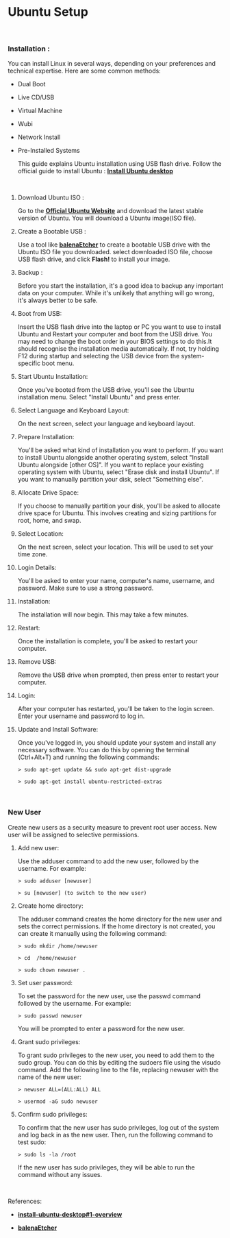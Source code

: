 # **Ubuntu Setup**

&nbsp;

### **Installation :**

   You can install Linux in several ways, depending on your preferences and technical expertise. Here are some common methods:

   * Dual Boot
   
   * Live CD/USB
   
   * Virtual Machine
   
   * Wubi
   
   * Network Install
   
   * Pre-Installed Systems

     This guide explains Ubuntu installation using USB flash drive. Follow the official guide to install Ubuntu : [**Install Ubuntu desktop**](https://ubuntu.com/tutorials/install-ubuntu-desktop#1-overview)

     &nbsp;

 1. Download Ubuntu ISO :
     
    Go to the [**Official Ubuntu Website**](https://ubuntu.com/download/desktop) and download the latest stable version of Ubuntu. You will  download a Ubuntu image(ISO file).
  
 2. Create a Bootable USB :

    Use a tool like [**balenaEtcher**](https://etcher.balena.io/#download-etcher) to create a bootable USB drive with the Ubuntu ISO file you downloaded. select downloaded ISO file, choose USB flash drive, and click **Flash!** to install your image.


 3. Backup : 

    Before you start the installation, it's a good idea to backup any important data on your computer. While it's unlikely that anything will go wrong, it's always better to be safe.


 4. Boot from USB: 

    Insert the USB flash drive into the laptop or PC you want to use to install Ubuntu and Restart your computer and boot from the USB drive. You may need to change the boot order in your BIOS settings to do this.It should recognise the installation media automatically. If not, try holding F12 during startup and selecting the USB device from the system-specific boot menu. 


 5. Start Ubuntu Installation: 

    Once you've booted from the USB drive, you'll see the Ubuntu installation menu. Select "Install Ubuntu" and press enter.


 6. Select Language and Keyboard Layout: 

    On the next screen, select your language and keyboard layout.

  
 7. Prepare Installation: 

    You'll be asked what kind of installation you want to perform. If you want to install Ubuntu alongside another operating system, select "Install Ubuntu alongside [other OS]". If you want to replace your existing operating system with Ubuntu, select "Erase disk and install Ubuntu". If you want to manually partition your disk, select "Something else".


 9. Allocate Drive Space: 

    If you choose to manually partition your disk, you'll be asked to allocate drive space for Ubuntu. This involves creating and sizing partitions for root, home, and swap.


10. Select Location: 

    On the next screen, select your location. This will be used to set your time zone.


11. Login Details: 

    You'll be asked to enter your name, computer's name, username, and password. Make sure to use a strong password.


12. Installation: 

    The installation will now begin. This may take a few minutes.


13. Restart: 

    Once the installation is complete, you'll be asked to restart your computer.

    
14. Remove USB: 
    
    Remove the USB drive when prompted, then press enter to restart your computer.


15. Login: 

    After your computer has restarted, you'll be taken to the login screen. Enter your username and password to log in.


16. Update and Install Software: 

    Once you've logged in, you should update your system and install any necessary software. You can do this by opening the terminal (Ctrl+Alt+T) and running the following commands:
  
        > sudo apt-get update && sudo apt-get dist-upgrade
  
        > sudo apt-get install ubuntu-restricted-extras

&nbsp;

### **New User**

   Create new users as a security measure to prevent root user access. New user will be assigned to selective permissions.

1. Add new user:
   
   Use the adduser command to add the new user, followed by the username. For example:
  

       > sudo adduser [newuser]

       > su [newuser] (to switch to the new user)


2. Create home directory:

   The adduser command creates the home directory for the new user and sets the correct permissions. If the home directory is not created, you can create it manually using the following command:

       > sudo mkdir /home/newuser

       > cd  /home/newuser

       > sudo chown newuser .


3. Set user password:

   To set the password for the new user, use the passwd command followed by the username. For example:

       > sudo passwd newuser

   You will be prompted to enter a password for the new user.


4. Grant sudo privileges:

   To grant sudo privileges to the new user, you need to add them to the sudo group. You can do this by editing the sudoers file using the visudo command. Add the following line to the file, replacing newuser with the name of the new user:

       > newuser ALL=(ALL:ALL) ALL

       > usermod -aG sudo newuser  


5. Confirm sudo privileges:

   To confirm that the new user has sudo privileges, log out of the system and log back in as the new user. Then, run the following command to test sudo:

       > sudo ls -la /root

   If the new user has sudo privileges, they will be able to run the command without any issues.

&nbsp;

   References: 
   
 * [**install-ubuntu-desktop#1-overview**](https://ubuntu.com/tutorials/install-ubuntu-desktop#1-overview)

 * [**balenaEtcher**](https://etcher.balena.io/#download-etcher)
